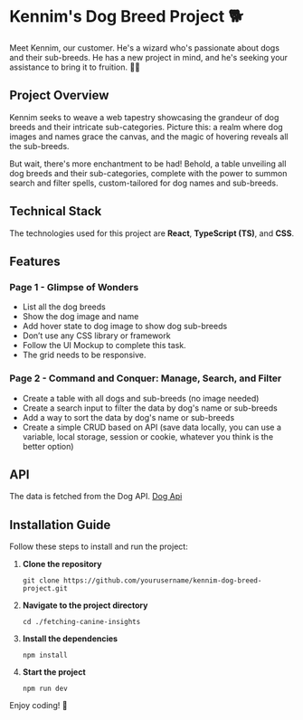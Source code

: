 # Kennim's Dog Breed Project 🐕

Meet Kennim, our customer. He's a wizard who's passionate about dogs and their sub-breeds. He has a new project in mind, and he's seeking your assistance to bring it to fruition. 🧙‍♂️

## Project Overview

Kennim seeks to weave a web tapestry showcasing the grandeur of dog breeds and their intricate sub-categories. Picture this: a realm where dog images and names grace the canvas, and the magic of hovering reveals all the sub-breeds.

But wait, there's more enchantment to be had! Behold, a table unveiling all dog breeds and their sub-categories, complete with the power to summon search and filter spells, custom-tailored for dog names and sub-breeds.

## Technical Stack

The technologies used for this project are **React**, **TypeScript (TS)**, and **CSS**.

## Features

### Page 1 - Glimpse of Wonders

- List all the dog breeds
- Show the dog image and name
- Add hover state to dog image to show dog sub-breeds
- Don’t use any CSS library or framework
- Follow the UI Mockup to complete this task.
- The grid needs to be responsive.

### Page 2 - Command and Conquer: Manage, Search, and Filter

- Create a table with all dogs and sub-breeds (no image needed)
- Create a search input to filter the data by dog's name or sub-breeds
- Add a way to sort the data by dog's name or sub-breeds
- Create a simple CRUD based on API (save data locally, you can use a variable, local storage, session or cookie, whatever you think is the better option)

## API

The data is fetched from the Dog API. [Dog Api](https://dog.ceo/dog-api/)

## Installation Guide

Follow these steps to install and run the project:

1. **Clone the repository**

    ```
    git clone https://github.com/yourusername/kennim-dog-breed-project.git
    ```

2. **Navigate to the project directory**

    ```
    cd ./fetching-canine-insights
    ```

3. **Install the dependencies**

    ```
    npm install
    ```

4. **Start the project**

    ```
    npm run dev
    ```

Enjoy coding! 🚀
